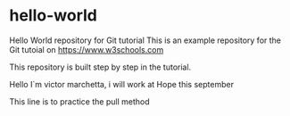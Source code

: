 # hello-world
Hello World repository for Git tutorial
This is an example repository for the Git tutoial on https://www.w3schools.com

This repository is built step by step in the tutorial. 

Hello I`m victor marchetta, i will work at Hope this september

This line is to practice the pull method
